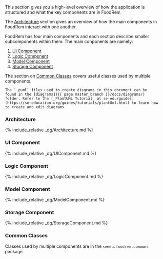<!--markdownlint-disable-file first-line-h1 -->

This section gives you a high-level overview of how the application is structured and what the key components are in FoodRem.

The [Architecture](#architecture) section gives an overview of how the main components in FoodRem interact with one another.

FoodRem has four main components and each section describe smaller subcomponents within them.
The main conponents are namely:

1. [Ui Component](#ui-component)
1. [Logic Component](#logic-component)
1. [Model Component](#model-component)
1. [Storage Component](#storage-component)

The section on [Common Classes](#common-classes) covers useful classes used by multiple components.

```note
The `.puml` files used to create diagrams in this document can be found in the [diagrams]({{ page.master_branch }}/docs/diagrams/) folder. Refer to the [_PlantUML Tutorial_ at se-edu/guides](https://se-education.org/guides/tutorials/plantUml.html) to learn how to create and edit diagrams.
```

### Architecture

{% include_relative _dg/Architecture.md %}

### UI Component

{% include_relative _dg/UIComponent.md %}

### Logic Component

{% include_relative _dg/LogicComponent.md %}

### Model Component

{% include_relative _dg/ModelComponent.md %}

### Storage Component

{% include_relative _dg/StorageComponent.md %}

### Common Classes

Classes used by multiple components are in the `seedu.foodrem.commons` package.
